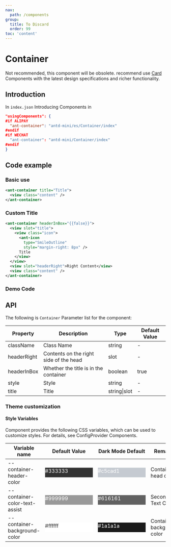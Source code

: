 ```yaml
---
nav:
  path: /components
group:
  title: To Discard
  order: 99
toc: 'content'
---
```


# Container

Not recommended, this component will be obsolete. recommend use [Card](/components/card) Components with the latest design specifications and richer functionality.

## Introduction

In `index.json` Introducing Components in

```json
"usingComponents": {
#if ALIPAY
  "ant-container": "antd-mini/es/Container/index"
#endif
#if WECHAT
  "ant-container": "antd-mini/Container/index"
#endif
}
```

## Code example

### Basic use

```xml
<ant-container title="Title">
  <view class="content" />
</ant-container>
```

### Custom Title

```xml
<ant-container headerInBox="{{false}}">
  <view slot="title">
    <view class="icon">
      <ant-icon
        type="SmileOutline"
        style="margin-right: 8px" />
      Title
    </view>
  </view>
  <view slot="headerRight">Right Content</view>
  <view class="content" />
</ant-container>
```

###

### Demo Code

<code src='../../demo/pages/Container/index'></code>

## API

The following is `Container` Parameter list for the component:

| Property        | Description             | Type         | Default Value |
| ----------- | ---------------- | ------------ | ------ |
| className   | Class Name             | string       | -      |
| headerRight | Contents on the right side of the head     | slot         | -      |
| headerInBox | Whether the title is in the container | boolean      | true   |
| style       | Style             | string       | -      |
| title       | Title             | string\|slot | -      |

### Theme customization

#### Style Variables

Component provides the following CSS variables, which can be used to customize styles. For details, see ConfigProvider Components.

| Variable name                        | Default Value                                                                                            | Dark Mode Default                                                                                    | Remarks         |
| ----------------------------- | ------------------------------------------------------------------------------------------------- | ------------------------------------------------------------------------------------------------- | ------------ |
| --container-header-color      | <div style="width: 150px; height: 30px; background-color: #333333; color: #ffffff;">#333333</div> | <div style="width: 150px; height: 30px; background-color: #c5cad1; color: #ffffff;">#c5cad1</div> | Container head color |
| --container-color-text-assist | <div style="width: 150px; height: 30px; background-color: #999999; color: #ffffff;">#999999</div> | <div style="width: 150px; height: 30px; background-color: #616161; color: #ffffff;">#616161</div> | Secondary Text Color |
| --container-background-color  | <div style="width: 150px; height: 30px; background-color: #ffffff; color: #333333;">#ffffff</div> | <div style="width: 150px; height: 30px; background-color: #1a1a1a; color: #fff;">#1a1a1a</div> | Container background color |
